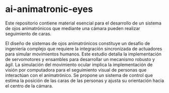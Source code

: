 # ai-animatronic-eyes
Este repositorio contiene material esencial para el desarrollo de un sistema de ojos animatrónicos que mediante una cámara pueden realizar seguimiento de caras.

El diseño de sistemas de ojos animatrónicos constituye un desafío de ingeniería complejo que requiere la integración sincronizada de actuadores para simular movimientos humanos. Este estudio detalla la implementación de servomotores y ensambles para desarrollar un mecanismo robusto y ágil. La simulación del movimiento ocular implica la implementación de visión por computadora para el seguimiento visual de personas que interactúan con el animatrónico. Se propone un sistema de control que estima la posición de las caras de las personas y ajusta su orientación hacia el centro de la cámara.
